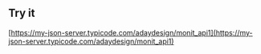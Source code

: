 ## Try it

[https://my-json-server.typicode.com/adaydesign/monit_api1](https://my-json-server.typicode.com/adaydesign/monit_api1)